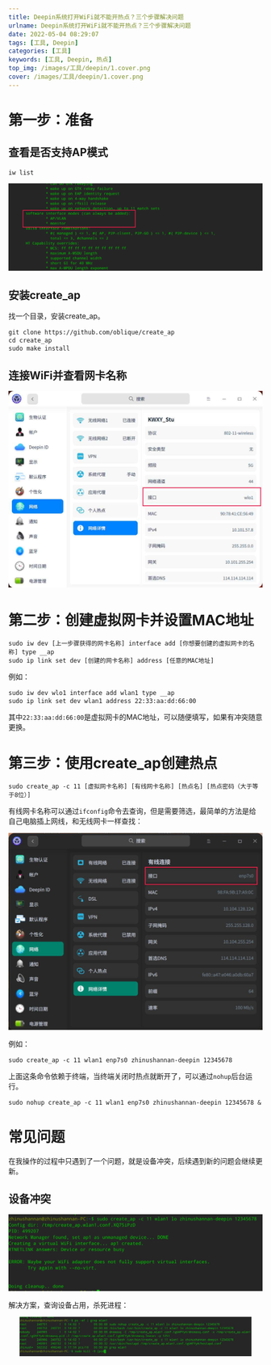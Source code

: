 ```yaml
---
title: Deepin系统打开WiFi就不能开热点？三个步骤解决问题
urlname: Deepin系统打开WiFi就不能开热点？三个步骤解决问题
date: 2022-05-04 08:29:07
tags: [工具, Deepin]
categories: [工具]
keywords: [工具, Deepin, 热点]
top_img: /images/工具/deepin/1.cover.png
cover: /images/工具/deepin/1.cover.png
---
```


# 第一步：准备
## 查看是否支持AP模式
```shell
iw list
```
<p style="text-align: center;"><img src="/images/工具/deepin/3-1是否支持AP模式.png" alt="是否支持AP模式" style="zoom: 60%;"></p>

## 安装create_ap
找一个目录，安装create_ap。
```shell
git clone https://github.com/oblique/create_ap
cd create_ap
sudo make install
```

## 连接WiFi并查看网卡名称
<p style="text-align: center;"><img src="/images/工具/deepin/3-2网卡名称.png" alt="网卡名称" style="zoom: 60%"></p>

# 第二步：创建虚拟网卡并设置MAC地址
```shell
sudo iw dev [上一步骤获得的网卡名称] interface add [你想要创建的虚拟网卡的名称] type __ap
sudo ip link set dev [创建的网卡名称] address [任意的MAC地址]
```
例如：
```shell
sudo iw dev wlo1 interface add wlan1 type __ap
sudo ip link set dev wlan1 address 22:33:aa:dd:66:00
```
其中`22:33:aa:dd:66:00`是虚拟网卡的MAC地址，可以随便填写，如果有冲突随意更换。

# 第三步：使用create_ap创建热点
```shell
sudo create_ap -c 11 [虚拟网卡名称] [有线网卡名称] [热点名] [热点密码（大于等于8位）]
```
有线网卡名称可以通过`ifconfig`命令去查询，但是需要筛选，最简单的方法是给自己电脑插上网线，和无线网卡一样查找：
<p style="text-align: center;"><img src="/images/工具/deepin/3-3有线网卡名称.jpg" alt="有线网卡名称" style="zoom: 60%"></p>

例如：
```shell
sudo create_ap -c 11 wlan1 enp7s0 zhinushannan-deepin 12345678
```
上面这条命令依赖于终端，当终端关闭时热点就断开了，可以通过`nohup`后台运行。
```shell
sudo nohup create_ap -c 11 wlan1 enp7s0 zhinushannan-deepin 12345678 & 
```

# 常见问题
在我操作的过程中只遇到了一个问题，就是设备冲突，后续遇到新的问题会继续更新。
## 设备冲突
<p style="text-align: center;"><img src="/images/工具/deepin/3-4设备冲突.png" alt="设备冲突" style="zoom: 60%"></p>
解决方案，查询设备占用，杀死进程：
<p style="text-align: center;"><img src="/images/工具/deepin/3-5杀死进程.png" alt="杀死进程" style="zoom: 45%"></p>


